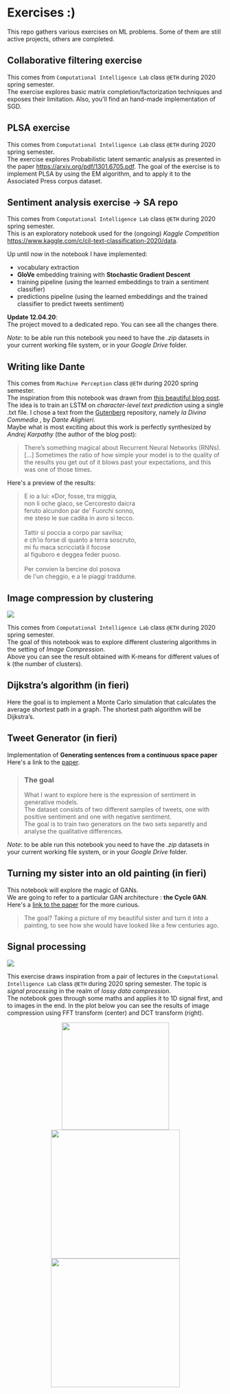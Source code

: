 # Exercises :)
This repo gathers various exercises on ML problems. Some of them are still active projects, others are completed. 

## Collaborative filtering exercise

This comes from ```Computational Intelligence Lab``` class ```@ETH``` during 2020 spring semester. <br>
The exercise explores basic matrix completion/factorization techniques and exposes their limitation. 
Also, you'll find an hand-made implementation of SGD.

## PLSA exercise
This comes from ```Computational Intelligence Lab``` class ```@ETH``` during 2020 spring semester. <br>
The exercise explores Probabilistic latent semantic analysis as presented in the paper https://arxiv.org/pdf/1301.6705.pdf. 
The goal of the exercise is to implement PLSA by using the EM algorithm, and to apply it to the Associated Press corpus dataset.

## Sentiment analysis exercise -> SA repo
This comes from ```Computational Intelligence Lab``` class ```@ETH``` during 2020 spring semester. <br>
This is an exploratory notebook used for the (ongoing) *Kaggle Competition* https://www.kaggle.com/c/cil-text-classification-2020/data.

Up until now in the notebook I have implemented:
- vocabulary extraction 
- **GloVe** embedding training with **Stochastic Gradient Descent**
- training pipeline (using the learned embeddings to train a sentiment classifier)
- predictions pipeline (using the learned embeddings and the trained classifier to predict tweets sentiment)

**Update 12.04.20**:<br>
The project moved to a dedicated repo. You can see all the changes there. 

*Note*: to be able run this notebook you need to have the *.zip* datasets in your current working file system, or in your *Google Drive* folder.

## Writing like Dante

This comes from ```Machine Perception``` class ```@ETH``` during 2020 spring semester. <br>
The inspiration from this notebook was drawn from [this beautiful blog post](http://karpathy.github.io/2015/05/21/rnn-effectiveness/).
The idea is to train an LSTM on *character-level text prediction* using a single .txt file. I chose a text from the [Gutenberg](http://www.gutenberg.org/) repository, namely *la Divina Commedia* , by *Dante Alighieri*. 
<br> Maybe what is most exciting about this work is perfectly synthesized by *Andrej Karpathy* (the author of the blog post): 
 > There’s something magical about Recurrent Neural Networks (RNNs). [...] Sometimes the ratio of how simple your model is to the quality of the results you get out of it blows past your expectations, and this was one of those times. 
 
Here's a preview of the results: 
> E io a lui: «Dor, fosse, tra miggia,<br>
  non li oche giaco, se Cercoresto daicra<br>
  feruto alcundon par de' Fuorchi sonno,<br>
  me steso le sue cadëa in avro si tecco.<br><br>
  Tattir si poccia a corpo par savilsa;<br>
  e ch'io forse di quanto a terra soscruto,<br>
  mi fu maca scricciatà il focose<br>
  al figuboro e deggea feder puoso.<br><br>
  Per convien la bercine dol posova<br>
  de l'un cheggio, e a le piaggi traddume.<br>


## Image compression by clustering
<img src="https://github.com/GiuliaLanzillotta/exercises/blob/master/compressions.jpg">

This comes from ```Computational Intelligence Lab``` class ```@ETH``` during 2020 spring semester. <br>
The goal of this notebook was to explore different clustering algorithms in the setting of *Image Compression*. <br>
Above you can see the result obtained with K-means for different values of k (the number of clusters). 

## Dijkstra’s algorithm (in fieri)

Here the goal is to implement a Monte Carlo simulation that calculates the average shortest path in a graph. The shortest path algorithm will be Dijkstra’s.

## Tweet Generator (in fieri)
Implementation of **Generating sentences from a continuous space paper**<br>
Here's a link to the [paper](https://arxiv.org/pdf/1511.06349v4.pdf).

> ### The goal 
> What I want to explore here is the expression of sentiment in generative models. <br>
> The dataset consists of two different samples of tweets, one with positive sentiment and one with negative sentiment. <br>
> The goal is to train two generators on the two sets separetly and analyse the qualitative differences.

*Note*: to be able run this notebook you need to have the *.zip* datasets in your current working file system, or in your *Google Drive* folder.

## Turning my sister into an old painting (in fieri)
This notebook will explore the magic of GANs. <br>
We are going to refer to a particular GAN architecture : **the Cycle GAN**. Here's a [link to the paper](https://arxiv.org/pdf/1703.10593.pdf) for the more curious. 

>  The goal? Taking a picture of my beautiful sister and turn it into a painting, to see how she would have looked like a few centuries ago. 


## Signal processing 
<img src="https://github.com/GiuliaLanzillotta/exercises/blob/master/pics/sp1.png">
 

<div>
 
This exercise draws inspiration from a pair of lectures in the ```Computational Intelligence Lab``` class ```@ETH``` during 2020 spring semester. The topic is *signal processing* in the realm of *lossy data compression*. <br>
The notebook goes through some maths and applies it to 1D signal first, and to images in the end. 
In the plot below you can see the results of image compression using FFT transform (center) and DCT transform (right).

</div>
 
<div align="center">
<img src="https://github.com/GiuliaLanzillotta/exercises/blob/master/pics/sp3.png" width="250" >
<img src="https://github.com/GiuliaLanzillotta/exercises/blob/master/pics/sp4.png" width="300" >
<img src="https://github.com/GiuliaLanzillotta/exercises/blob/master/pics/sp5.png" width="300">
</div>



